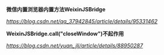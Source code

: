 **微信内置浏览器内置方法WeixinJSBridge**

*https://blog.csdn.net/qq_37942845/article/details/95331462*



**WeixinJSBridge.call("closeWindow")不起作用**

*https://blog.csdn.net/yuan_jlj/article/details/88950287*

